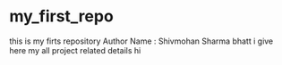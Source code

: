 # my_first_repo
this is my firts repository
Author Name : Shivmohan Sharma bhatt
i give here my all project related details
hi 